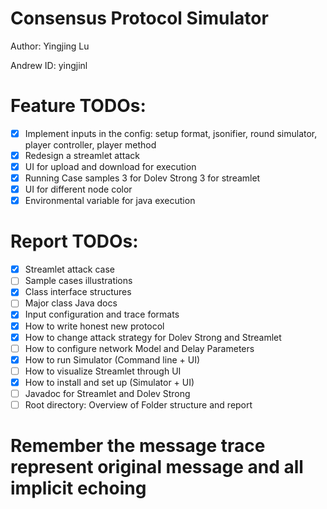 # Consensus Protocol Simulator

Author: Yingjing Lu

Andrew ID: yingjinl

# Feature TODOs:
- [x] Implement inputs in the config: setup format, jsonifier, round simulator, player controller, player method
- [x] Redesign a streamlet attack
- [x] UI for upload and download for execution
- [x] Running Case samples 3 for Dolev Strong 3 for streamlet
- [x] UI for different node color
- [x] Environmental variable for java execution

# Report TODOs:
- [x] Streamlet attack case
- [ ] Sample cases illustrations
- [x] Class interface structures
- [ ] Major class Java docs
- [x] Input configuration and trace formats 
- [x] How to write honest new protocol
- [x] How to change attack strategy for Dolev Strong and Streamlet
- [ ] How to configure network Model and Delay Parameters
- [x] How to run Simulator (Command line + UI)
- [ ] How to visualize Streamlet through UI
- [x] How to install and set up (Simulator + UI)
- [ ] Javadoc for Streamlet and Dolev Strong
- [ ] Root directory: Overview of Folder structure and report

# Remember the message trace represent original message and all implicit echoing